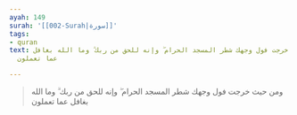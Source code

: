 ```yaml
---
ayah: 149
surah: '[[002-Surah|سورة]]'
tags:
- quran
text: ومن حيث خرجت فول وجهك شطر المسجد الحرام ۖ وإنه للحق من ربك ۗ وما الله بغافل
  عما تعملون

---
```

> ومن حيث خرجت فول وجهك شطر المسجد الحرام ۖ وإنه للحق من ربك ۗ وما الله بغافل عما تعملون
